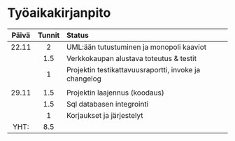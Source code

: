 # Työaikakirjanpito

| Päivä | Tunnit | Status |
| :----:| :---:  | :-----|
| 22.11 | 2      | UML:ään tutustuminen ja monopoli kaaviot
|       | 1.5    | Verkkokaupan alustava toteutus & testit
|       | 1      | Projektin testikattavuusraportti, invoke ja changelog
|       |        |
| 29.11 | 1.5    | Projektin laajennus (koodaus)
|       | 1.5    | Sql databasen integrointi
|       | 1      | Korjaukset ja järjestelyt
| YHT:  | 8.5    |
